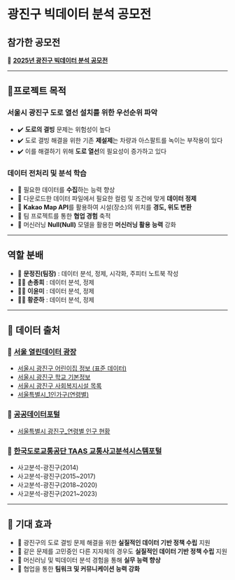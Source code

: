 # 광진구 빅데이터 분석 공모전

## 참가한 공모전
🔗 **[2025년 광진구 빅데이터 분석 공모전](https://www.gwangjin.go.kr/portal/bbs/B0000003/view.do?nttId=6351995&menuNo=200192&pSiteId=portal&pageIndex=2)**

---

## 🎯프로젝트 목적

### 서울시 광진구 도로 열선 설치를 위한 우선순위 파악
- ✔️ **도로의 결빙** 문제는 위험성이 높다
- ✔️ 도로 결빙 해결을 위한 기존 **제설제**는 차량과 아스팔트를 녹이는 부작용이 있다
- ✔️ 이를 해결하기 위해 **도로 열선**의 필요성이 증가하고 있다 

### 데이터 전처리 및 분석 학습
- 📌 필요한 데이터를 **수집**하는 능력 향상
- 📌 다운로드한 데이터 파일에서 필요한 컬럼 및 조건에 맞게 **데이터 정제**
- 📌 **Kakao Map API**를 활용하여 시설(장소)의 위치를 **경도, 위도 변환**
- 📌 팀 프로젝트를 통한 **협업 경험** 축적
- 📌 머신러닝 **Null(Null)** 모델을 활용한 **머신러닝 활용 능력** 강화

---

## 역할 분배
- 👑 **문정진(팀장)** : 데이터 분석, 정제, 시각화, 주피터 노트북 작성  
- 👨‍💻 **손종희** : 데이터 분석, 정제
- 👩‍💻 **이윤미** : 데이터 분석, 정제
- 👨‍💻 **황준하** : 데이터 분석, 정제

---

## 📌 데이터 출처

### 🏢 **[서울 열린데이터 광장](https://data.seoul.go.kr/)**
- [서울시 광진구 어린이집 정보 (표준 데이터)](https://data.seoul.go.kr/dataList/OA-20305/A/1/datasetView.do)
- [서울시 광진구 학교 기본정보](https://data.seoul.go.kr/dataList/OA-20507/S/1/datasetView.do)
- [서울시 광진구 사회복지시설 목록](https://data.seoul.go.kr/dataList/OA-20381/S/1/datasetView.do) 
- [서울특별시_1인가구(연령별)](https://data.seoul.go.kr/dataList/10995/S/2/datasetView.do)

### 🏢 **[공공데이터포털](https://www.data.go.kr/index.do)**
- [서울특별시 광진구_연령별 인구 현황](https://www.data.go.kr/data/15052327/fileData.do)

### 🚦 **[한국도로교통공단 TAAS 교통사고분석시스템포털](https://taas.koroad.or.kr/)**
- 사고분석-광진구(2014)
- 사고분석-광진구(2015~2017)
- 사고분석-광진구(2018~2020)
- 사고분석-광진구(2021~2023)

---

## 🏁 기대 효과
- 🚀 광진구의 도로 결빙 문제 해결을 위한 **실질적인 데이터 기반 정책 수립** 지원
- 🚀 같은 문제를 고민중인 다른 지자체의 경우도 **실질적인 데이터 기반 정책 수립** 지원
- 🚀 머신러닝 및 빅데이터 분석 경험을 통해 **실무 능력 향상**
- 🚀 협업을 통한 **팀워크 및 커뮤니케이션 능력 강화** 
